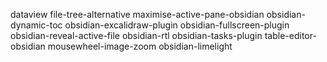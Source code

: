 dataview
file-tree-alternative
maximise-active-pane-obsidian
obsidian-dynamic-toc
obsidian-excalidraw-plugin
obsidian-fullscreen-plugin
obsidian-reveal-active-file
obsidian-rtl
obsidian-tasks-plugin
table-editor-obsidian
mousewheel-image-zoom
obsidian-limelight

